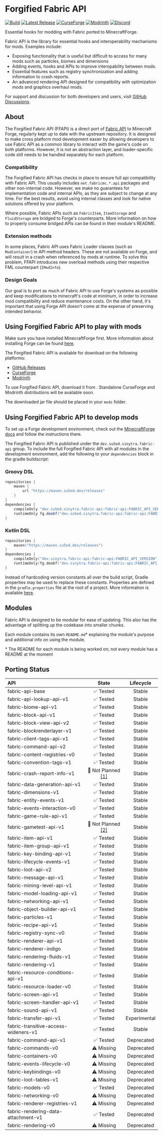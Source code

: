 # Forgified Fabric API

[![Build](https://github.com/Sinytra/ForgifiedFabricAPI/actions/workflows/build.yml/badge.svg)](https://github.com/Sinytra/ForgifiedFabricAPI/actions/workflows/build.yml)
[![Latest Release](https://img.shields.io/github/v/release/Sinytra/ForgifiedFabricAPI?style=flat&label=Release)](https://github.com/Sinytra/ForgifiedFabricAPI/releases/latest)
[![CurseForge](https://cf.way2muchnoise.eu/forgified-fabric-api.svg)](https://www.curseforge.com/minecraft/mc-mods/forgified-fabric-api)
[![Modrinth](https://img.shields.io/modrinth/dt/Aqlf1Shp?logo=modrinth&label=Modrinth&color=00AF5C)](https://modrinth.com/mod/forgified-fabric-api)
[![Discord](https://discordapp.com/api/guilds/1141048834177388746/widget.png?style=shield)](https://discord.gg/mamk7z3TKZ)

Essential hooks for modding with Fabric ported to MinecraftForge.

Fabric API is the library for essential hooks and interoperability mechanisms for mods. Examples include:

- Exposing functionality that is useful but difficult to access for many mods such as particles, biomes and dimensions
- Adding events, hooks and APIs to improve interopability between mods.
- Essential features such as registry synchronization and adding information to crash reports.
- An advanced rendering API designed for compatibility with optimization mods and graphics overhaul mods.

For support and discussion for both developers and users,
visit [GitHub Discussions](https://github.com/Sinytra/ForgifiedFabricAPI/discussions).

## About

The Forgified Fabric API (FFAPI) is a direct port of [Fabric API](https://github.com/FabricMC/fabric) to Minecraft
Forge, regularly kept up to date with the upstream repository. It is designed to make cross platform mod development
easier by allowing developers to use Fabric API as a common library to interact with the game's code on both platforms.
However, it is not an abstraction layer, and loader-specific code still needs to be handled separately for each
platform.

### Compatibility

The Forgified Fabric API has checks in place to ensure full api compatibility with Fabric API. This usually
includes `net.fabricmc.*.api` packages and other non-internal code. However, we make no guarantees for implementation
code and internal APIs, as they are subject to change at any time. For the best results, avoid using internal classes
and look for native solutions offered by your platform.

Where possible, Fabric APIs such as `FabricItem`, `ItemStorage` and `FluidStorage` are bridged to Forge's counterparts.
More information on how to properly consume bridged APIs can be found in their module's README.

### Extension methods

In some places, Fabric API uses Fabric Loader classes (such as `ModContainer`) in API method headers. These are not
available on Forge, and will result in a crash when referenced by mods at runtime. To solve this problem, FFAPI
introduces new overload methods using their respective FML counterpart (`IModInfo`).

### Design Goals

Our goal is to port as much of Fabric API to use Forge's systems as possible and keep modifications to minecraft's code
at minimum, in order to increase mod compatibility and reduce maintenance costs. On the other hand, it's important that
using Forge API doesn't come at the expense of preserving intended behavior.

## Using Forgified Fabric API to play with mods

Make sure you have installed MinecraftForge first. More information about installing Forge can be
found [here](https://github.com/minecraftforge/minecraftforge/#installing-forge).

The Forgified Fabric API is available for download on the following platforms:

- [GitHub Releases](https://github.com/Sinytra/ForgifiedFabricAPI/releases)
- [CurseForge](https://www.curseforge.com/minecraft/mc-mods/forgified-fabric-api)
- [Modrinth](https://modrinth.com/mod/forgified-fabric-api)

To use Forgified Fabric API, download it from .
Standalone CurseForge and Modrinth distributions will be available soon.

The downloaded jar file should be placed in your `mods` folder.

## Using Forgified Fabric API to develop mods

To set up a Forge development environment, check out
the [MinecraftForge docs](https://docs.minecraftforge.net/en/latest/gettingstarted) and follow the instructions there.

The Forgified Fabric API is published under the `dev.su5ed.sinytra.fabric-api` group. To include the full Forgified
Fabric API with all modules in the development environment, add the following to your `dependencies` block in the gradle
buildscript:

### Groovy DSL

```groovy
repositories {
    maven {
        url "https://maven.su5ed.dev/releases"
    }
}
dependencies {
    compileOnly "dev.su5ed.sinytra.fabric-api:fabric-api:FABRIC_API_VERSION"
    runtimeOnly fg.deobf("dev.su5ed.sinytra.fabric-api:fabric-api:FABRIC_API_VERSION")
}
```

### Kotlin DSL

```kotlin
repositories {
    maven("https://maven.su5ed.dev/releases")
}
dependencies {
    compileOnly("dev.sinytra.fabric-api:fabric-api:FABRIC_API_VERSION")
    runtimeOnly(fg.deobf("dev.sinytra.fabric-api:fabric-api:FABRIC_API_VERSION"))
}
```

<!--Linked to gradle documentation on properties-->
Instead of hardcoding version constants all over the build script, Gradle properties may be used to replace these
constants. Properties are defined in the `gradle.properties` file at the root of a project. More information is
available [here](https://docs.gradle.org/current/userguide/organizing_gradle_projects.html#declare_properties_in_gradle_properties_file).

## Modules

Fabric API is designed to be modular for ease of updating. This also has the advantage of splitting up the codebase into
smaller chunks.

Each module contains its own `README.md`* explaining the module's purpose and additional info on using the module.

\* The README for each module is being worked on; not every module has a README at the moment

## Porting Status

| API                                  |          State           |  Lifecycle   |
|:-------------------------------------|:------------------------:|:------------:|
| fabric-api-base                      |         ✅ Tested         |    Stable    |
| fabric-api-lookup-api-v1             |         ✅ Tested         |    Stable    |
| fabric-biome-api-v1                  |         ✅ Tested         |    Stable    |
| fabric-block-api-v1                  |         ✅ Tested         |    Stable    |
| fabric-block-view-api-v2             |         ✅ Tested         |    Stable    |
| fabric-blockrenderlayer-v1           |         ✅ Tested         |    Stable    |
| fabric-client-tags-api-v1            |         ✅ Tested         |    Stable    |
| fabric-command-api-v2                |         ✅ Tested         |    Stable    |
| fabric-content-registries-v0         |         ✅ Tested         |    Stable    |
| fabric-convention-tags-v1            |         ✅ Tested         |    Stable    |
| fabric-crash-report-info-v1          | 🚧 Not Planned [[1]](#1) |    Stable    |
| fabric-data-generation-api-v1        |         ✅ Tested         |    Stable    |
| fabric-dimensions-v1                 |         ✅ Tested         |    Stable    |
| fabric-entity-events-v1              |         ✅ Tested         |    Stable    |
| fabric-events-interaction-v0         |         ✅ Tested         |    Stable    |
| fabric-game-rule-api-v1              |         ✅ Tested         |    Stable    |
| fabric-gametest-api-v1               | 🚧 Not Planned [[2]](#2) |    Stable    |
| fabric-item-api-v1                   |         ✅ Tested         |    Stable    |
| fabric-item-group-api-v1             |         ✅ Tested         |    Stable    |
| fabric-key-binding-api-v1            |         ✅ Tested         |    Stable    |
| fabric-lifecycle-events-v1           |         ✅ Tested         |    Stable    |
| fabric-loot-api-v2                   |         ✅ Tested         |    Stable    |
| fabric-message-api-v1                |         ✅ Tested         |    Stable    |
| fabric-mining-level-api-v1           |         ✅ Tested         |    Stable    |
| fabric-model-loading-api-v1          |         ✅ Tested         |    Stable    |
| fabric-networking-api-v1             |         ✅ Tested         |    Stable    |
| fabric-object-builder-api-v1         |         ✅ Tested         |    Stable    |
| fabric-particles-v1                  |         ✅ Tested         |    Stable    |
| fabric-recipe-api-v1                 |         ✅ Tested         |    Stable    |
| fabric-registry-sync-v0              |         ✅ Tested         |    Stable    |
| fabric-renderer-api-v1               |         ✅ Tested         |    Stable    |
| fabric-renderer-indigo               |         ✅ Tested         |    Stable    |
| fabric-rendering-fluids-v1           |         ✅ Tested         |    Stable    |
| fabric-rendering-v1                  |         ✅ Tested         |    Stable    |
| fabric-resource-conditions-api-v1    |         ✅ Tested         |    Stable    |
| fabric-resource-loader-v0            |         ✅ Tested         |    Stable    |
| fabric-screen-api-v1                 |         ✅ Tested         |    Stable    |
| fabric-screen-handler-api-v1         |         ✅ Tested         |    Stable    |
| fabric-sound-api-v1                  |         ✅ Tested         |    Stable    |
| fabric-transfer-api-v1               |         ✅ Tested         | Experimental |
| fabric-transitive-access-wideners-v1 |         ✅ Tested         |    Stable    |
| fabric-command-api-v1                |         ✅ Tested         |  Deprecated  |
| fabric-commands-v0                   |        ⚠️ Missing        |  Deprecated  |
| fabric-containers-v0                 |        ⚠️ Missing        |  Deprecated  |
| fabric-events-lifecycle-v0           |        ⚠️ Missing        |  Deprecated  |
| fabric-keybindings-v0                |        ⚠️ Missing        |  Deprecated  |
| fabric-loot-tables-v1                |        ⚠️ Missing        |  Deprecated  |
| fabric-models-v0                     |         ✅ Tested         |  Deprecated  |
| fabric-networking-v0                 |        ⚠️ Missing        |  Deprecated  |
| fabric-renderer-registries-v1        |        ⚠️ Missing        |  Deprecated  |
| fabric-rendering-data-attachment-v1  |         ✅ Tested         |  Deprecated  |
| fabric-rendering-v0                  |        ⚠️ Missing        |  Deprecated  |
